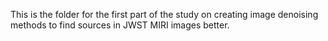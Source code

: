 This is the folder for the first part of the study on creating image denoising methods to find sources in JWST MIRI images better.
